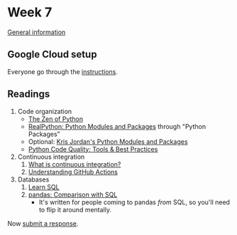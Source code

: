 # Week 7

[General information](../README.md#readings)

## Google Cloud setup

Everyone go through the [instructions](../docs/google_cloud.md).

## Readings

1. Code organization
   - [The Zen of Python](https://peps.python.org/pep-0020/#the-zen-of-python)
   - [RealPython: Python Modules and Packages](https://realpython.com/python-modules-packages/) through "Python Packages"
   - Optional: [Kris Jordan's Python Modules and Packages](https://www.youtube.com/watch?v=t3pQo0mFb-U)
   - [Python Code Quality: Tools & Best Practices](https://realpython.com/python-code-quality/)
1. Continuous integration
   1. [What is continuous integration?](https://www.atlassian.com/continuous-delivery/continuous-integration)
   1. [Understanding GitHub Actions](https://docs.github.com/en/actions/about-github-actions/understanding-github-actions)
1. Databases
   1. [Learn SQL](https://www.codecademy.com/learn/learn-sql)
   1. [pandas: Comparison with SQL](https://pandas.pydata.org/docs/getting_started/comparison/comparison_with_sql.html)
      - It's written for people coming to pandas _from_ SQL, so you'll need to flip it around mentally.

Now [submit a response](../README.md#responses).
